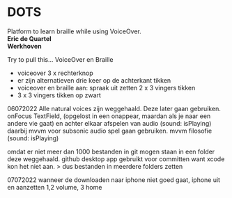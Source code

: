 # DOTS
Platform to learn braille while using VoiceOver.  
**Eric de Quartel  
Werkhoven**

Try to pull this...
VoiceOver en Braille
- voiceover 3 x rechterknop
- er zijn alternatieven drie keer op de achterkant tikken
- voiceover en braille aan: spraak uit zetten 2 x 3 vingers tikken
- 3 x 3 vingers tikken op zwart

06072022
Alle natural voices zijn weggehaald. Deze later gaan gebruiken.
onFocus TextField, (opgelost in een onappear, maardan als je naar een andere vie gaat)
en achter elkaar afspelen van audio (sound: isPlaying)
daarbij mvvm voor subsonic audio spel gaan gebruiken. mvvm filosofie (sound: isPlaying)

omdat er niet meer dan 1000 bestanden in git mogen staan in een folder deze weggehaald.
github desktop app gebruikt voor committen want xcode kon het niet aan. > dus bestanden in meerdere folders zetten

07072022
wanneer de downloaden naar iphone niet goed gaat, iphone uit en aanzetten 1,2 volume, 3 home 
